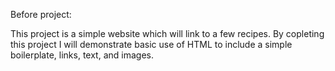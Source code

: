 Before project:

This project is a simple website
which will link to a few recipes. By copleting this project
I will demonstrate basic use of HTML to include a simple
boilerplate, links, text, and images.
